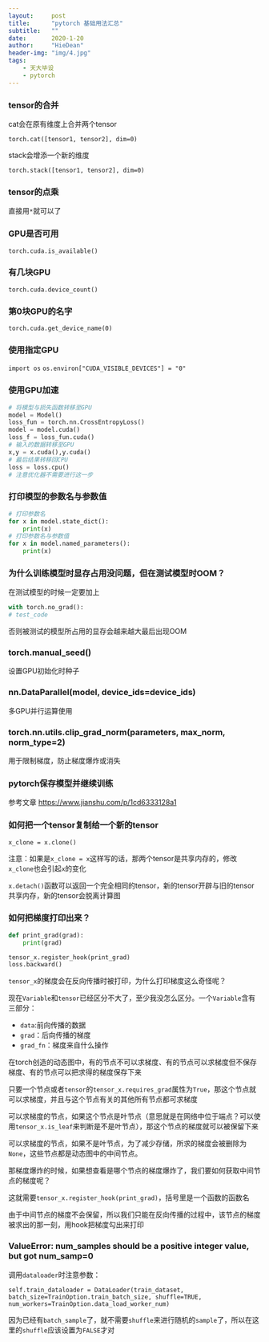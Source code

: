 ```yaml
---
layout:     post
title:      "pytorch 基础用法汇总"
subtitle:   ""
date:       2020-1-20
author:     "HieDean"
header-img: "img/4.jpg"
tags:
    - 天大毕设
    - pytorch
---
```

### tensor的合并
cat会在原有维度上合并两个tensor

``torch.cat([tensor1, tensor2], dim=0)``

stack会增添一个新的维度

``torch.stack([tensor1, tensor2], dim=0)``

### tensor的点乘
直接用``*``就可以了

### GPU是否可用
`torch.cuda.is_available()`

### 有几块GPU
`torch.cuda.device_count()`

### 第0块GPU的名字
`torch.cuda.get_device_name(0)`

### 使用指定GPU
`import os`
`os.environ["CUDA_VISIBLE_DEVICES"] = "0"`

### 使用GPU加速
```python
# 将模型与损失函数转移至GPU
model = Model()
loss_fun = torch.nn.CrossEntropyLoss()
model = model.cuda()
loss_f = loss_fun.cuda()
# 输入的数据转移至GPU
x,y = x.cuda(),y.cuda()
# 最后结果转移回CPU
loss = loss.cpu()
# 注意优化器不需要进行这一步
```

### 打印模型的参数名与参数值
```python
# 打印参数名
for x in model.state_dict():
    print(x)
# 打印参数名与参数值
for x in model.named_parameters():
    print(x)
```

### 为什么训练模型时显存占用没问题，但在测试模型时OOM？
在测试模型的时候一定要加上
```python
with torch.no_grad(): 
# test_code
```
否则被测试的模型所占用的显存会越来越大最后出现OOM

### torch.manual_seed()
设置GPU初始化时种子

### nn.DataParallel(model, device_ids=device_ids)
多GPU并行运算使用

### torch.nn.utils.clip_grad_norm(parameters, max_norm, norm_type=2)
用于限制梯度，防止梯度爆炸或消失

### pytorch保存模型并继续训练
参考文章 https://www.jianshu.com/p/1cd6333128a1

### 如何把一个tensor复制给一个新的tensor
``x_clone = x.clone()``


注意：如果是``x_clone = x``这样写的话，那两个tensor是共享内存的，修改``x_clone``也会引起``x``的变化


``x.detach()``函数可以返回一个完全相同的tensor，新的tensor开辟与旧的tensor共享内存，新的tensor会脱离计算图

### 如何把梯度打印出来？
```python
def print_grad(grad):
    print(grad)

tensor_x.register_hook(print_grad)
loss.backward()
```

`tensor_x`的梯度会在反向传播时被打印，为什么打印梯度这么奇怪呢？

现在`Variable`和`tensor`已经区分不大了，至少我没怎么区分。一个`Variable`含有三部分：
* `data`:前向传播的数据
* `grad`：后向传播的梯度
* `grad_fn`：梯度来自什么操作

在torch创造的动态图中，有的节点不可以求梯度、有的节点可以求梯度但不保存梯度、有的节点可以把求得的梯度保存下来

只要一个节点或者`tensor`的`tensor_x.requires_grad`属性为`True`，那这个节点就可以求梯度，并且与这个节点有关的其他所有节点都可求梯度

可以求梯度的节点，如果这个节点是叶节点（意思就是在网络中位于端点？可以使用`tensor_x.is_leaf`来判断是不是叶节点），那这个节点的梯度就可以被保留下来

可以求梯度的节点，如果不是叶节点，为了减少存储，所求的梯度会被删除为`None`，这些节点都是动态图中的中间节点。

那梯度爆炸的时候，如果想查看是哪个节点的梯度爆炸了，我们要如何获取中间节点的梯度呢？

这就需要`tensor_x.register_hook(print_grad)`，括号里是一个函数的函数名

由于中间节点的梯度不会保留，所以我们只能在反向传播的过程中，该节点的梯度被求出的那一刻，用hook把梯度勾出来打印

### ValueError: num_samples should be a positive integer value, but got num_samp=0

调用`dataloader`时注意参数：

```
self.train_dataloader = DataLoader(train_dataset, batch_size=TrainOption.train_batch_size, shuffle=TRUE, num_workers=TrainOption.data_load_worker_num)
```

因为已经有`batch_sample`了，就不需要`shuffle`来进行随机的`sample`了，所以在这里的`shuffle`应该设置为`FALSE`才对

